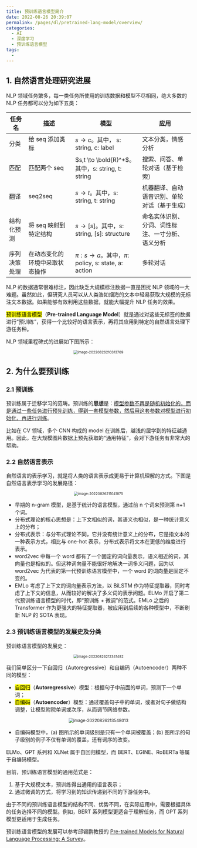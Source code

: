 ```yaml
---
title: 预训练语言模型简介
date: 2022-08-26 20:39:07
permalink: /pages/dl/pretrained-lang-model/overview/
categories:
  - AI
  - 深度学习
  - 预训练语言模型
tags:
  - 
---
```


## 1. 自然语言处理研究进展

NLP 领域任务繁多，每一类任务所使用的训练数据和模型不尽相同，绝大多数的 NLP 任务都可以分为如下五类：

| 任务名       | 描述                           | 模型                                                     | 应用                                             |
| ------------ | ------------------------------ | -------------------------------------------------------- | ------------------------------------------------ |
| 分类         | 给 seq 添加类标                | $s \to c$。其中， s: string, c: label​                    | 文本分类，情感分析                               |
| 匹配         | 匹配两个 seq                   | $s,t \to \bold{R}^+$。其中，s: string, t: string         | 搜索、问答、单轮对话（基于检索）                 |
| 翻译         | seq2seq                        | $s \to t$。其中，s: string, t: string                    | 机器翻译、自动语音识别、单轮对话（基于生成）     |
| 结构化预测   | 将 seq 映射到特定结构          | $s \to [s]$。其中，s: string, [s]: structure             | 命名实体识别、分词、词性标注、一寸分析、语义分析 |
| 序列决策处理 | 在动态变化的环境中采取状态操作 | $\pi: s \to a$。其中，$\pi$: policy, s: state, a: action | 多轮对话                                         |

NLP 的数据通常很难标注，因此缺乏大规模标注数据一直是困扰 NLP 领域的一大难题。虽然如此，但研究人员可以从人类浩如烟海的文本中轻易获取大规模的无标注文本数据。如果能够有效利用这些数据，就能大幅提升 NLP 任务的效果。

<mark>预训练语言模型</mark>（**Pre-trained Language Model**）就是通过对这些无标签的数据进行“预训练”，获得一个比较好的语言表示，再将其应用到特定的自然语言处理下游任务种。

NLP 领域里程碑式的进展如下图所示：

<center><img src="https://notebook-img-1304596351.cos.ap-beijing.myqcloud.com/img/image-20220826210313769.png" alt="image-20220826210313769" style="zoom:67%;" /></center>

## 2. 为什么要预训练

### 2.1 预训练

预训练属于迁移学习的范畴。预训练的**思想**是：<u>模型参数不再是随机初始化的，而是通过一些任务进行预先训练，得到一套模型参数，然后用这套参数对模型进行初始化，再进行训练</u>。

比如在 CV 领域，多个 CNN 构成的 model 在训练后，越浅的层学到的特征越通用。因此，在大规模图片数据上预先获取的“通用特征”，会对下游任务有非常大的帮助。

### 2.2 自然语言表示

自然语言的表示学习，就是将人类的语言表示成更易于计算机理解的方式。下图是自然语言表示学习的发展路径：

<center><img src="https://notebook-img-1304596351.cos.ap-beijing.myqcloud.com/img/image-20220826211041875.png" alt="image-20220826211041875" style="zoom:67%;" /></center>

+ 早期的 n-gram 模型，是基于统计的语言模型，通过前 n 个词来预测第 n+1 个词。
+ 分布式理论的核心思想是：上下文相似的词，其语义也相似，是一种统计意义上的分布；
+ 分布式表示：与分布式理论不同，它并没有统计意义上的分布，它是指文本的一种表示方式，相比与 one-hot 表示，分布式表示将文本在更低的维度进行表示。
+ word2vec 中每一个 word 都有了一个固定的词向量表示，语义相近的词，其向量也是相似的。但这种词向量不能很好地解决一词多义问题，因为以 word2vec 为代表的第一代预训练语言模型中，一个 word 的词向量是固定不变的。
+ EMLo 考虑了上下文的词向量表示方法，以 BiLSTM 作为特征提取器，同时考虑了上下文的信息，从而较好的解决了多义词的表示问题。ELMo 开启了第二代预训练语言模型的时代，即“预训练 + 微调”的范式。EMLo 之后的 Transformer 作为更强大的特征提取器，被应用到后续的各种模型中，不断刷新 NLP 的 SOTA 表现。

### 2.3 预训练语言模型的发展史及分类

预训练语言模型的发展史：

<center><img src="https://notebook-img-1304596351.cos.ap-beijing.myqcloud.com/img/image-20220826212341482.png" alt="image-20220826212341482" style="zoom:67%;" /></center>

我们简单区分一下自回归（Autoregressive）和自编码（Autoencoder）两种不同的模型：

+ <mark>自回归</mark>（**Autoregressive**）模型：根据句子中前面的单词，预测下一个单词；
+ <mark>自编码</mark>（**Autoencoder**）模型：通过覆盖句子中的单词，或者对句子做结构调整，让模型附院单词或次序，从而调节网络参数。

<center><img src="https://notebook-img-1304596351.cos.ap-beijing.myqcloud.com/img/image-20220826213548013.png" alt="image-20220826213548013" style="zoom:80%;" /></center>

+ 自编码模型中，(a) 图所示的单词级别是只有一个单词被覆盖；(b) 图所示的句子级别的例子不仅有单词的覆盖，还有词序的改变。

ELMo、GPT 系列和 XLNet 属于自回归模型，而 BERT、EGINE、RoBERTa 等属于自编码模型。

目前，预训练语言模型的通用范式是：

1. 基于大规模文本，预训练得出通用的语言表示；
2. 通过微调的方式，将学习到的知识传递到不同的下游任务中。

由于不同的预训练语言模型的结构不同、优势不同，在实际应用中，需要根据具体的任务选择不同的模型。例如，BERT 系列模型更适合于理解任务，而 GPT 系列模型更适用于生成任务。

预训练语言模型的发展可以参考邱锡鹏教授的 [Pre-trained Models for Natural Language Processing: A Survey](https://arxiv.org/abs/2003.08271)。